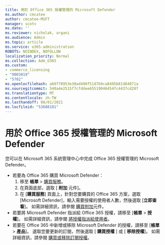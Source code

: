 ```yaml
---
title: 用於 Office 365 授權管理的 Microsoft Defender
ms.author: cmcatee
author: cmcatee-MSFT
manager: scotv
ms.date: ''
ms.reviewer: nicholak, argani
ms.audience: Admin
ms.topic: article
ms.service: o365-administration
ROBOTS: NOINDEX, NOFOLLOW
localization_priority: Normal
ms.collection: Adm_O365
ms.custom:
- commerce_licensing
- "9003019"
- "5782"
ms.openlocfilehash: a60f70953e30ad490f51d7b9ca8495b81d84071a
ms.sourcegitcommit: 540a4e2515f7cfddee65519046454fc4437cd287
ms.translationtype: MT
ms.contentlocale: zh-TW
ms.lasthandoff: 08/01/2021
ms.locfileid: "53688101"
---
```

# <a name="microsoft-defender-for-office-365-license-management"></a>用於 Office 365 授權管理的 Microsoft Defender

您可以在 Microsoft 365 系統管理中心中完成 Office 365 授權管理的 Microsoft Defender。

- 若要為 Office 365 購買 Microsoft Defender：
    1. 移至 **帳單**  >  [購買服務](https://go.microsoft.com/fwlink/p/?linkid=868433)。
    2. 在頁面底部，選取 [ **附加** 元件]。
    3. 在 [**購買服務**] 頁面上，針對您要購買的 Office 365 方案，選取 [Microsoft Defender]，輸入需要授權的使用者人數，然後選取 [**立即查看**]。 如需詳細資訊，請參閱 [購買附加](/microsoft-365/commerce/buy-or-edit-an-add-on)元件。
- 若要將 Microsoft Defender 指派給 Office 365 授權，請移至 [**帳單**  >  **授權**]。 如需詳細資訊，請參閱 [將授權指派給使用者](/microsoft-365/admin/manage/assign-licenses-to-users)。
- 若要在 Office 365 中新增或移除 Microsoft Defender 的授權，請移至 [**帳單**  >  **產品**]。 選取您要更新的訂閱，然後選取 [ **購買授權** ] 或 [ **移除授權**]。 如需詳細資訊，請參閱 [購買或移除訂閱授權](/microsoft-365/commerce/licenses/buy-licenses)。